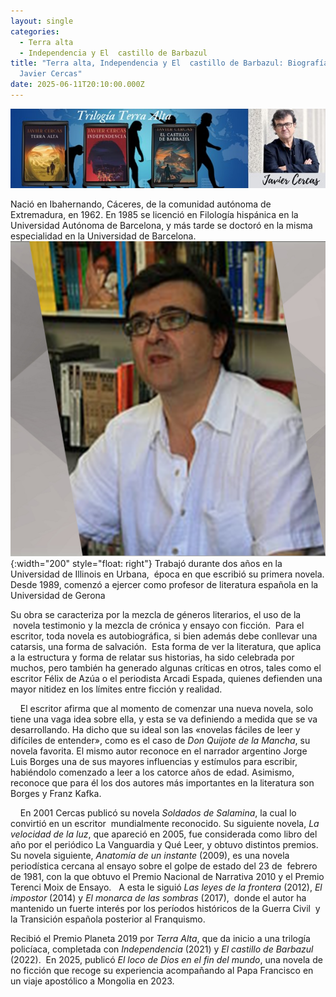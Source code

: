 ```yaml
---
layout: single
categories:
  - Terra alta
  - Independencia y El  castillo de Barbazul
title: "Terra alta, Independencia y El  castillo de Barbazul: Biografía de
  Javier Cercas"
date: 2025-06-11T20:10:00.000Z
---
```

![](/assets/img/banner.jpg)

Nació en Ibahernando, Cáceres, de la comunidad
autónoma de Extremadura, en 1962. En 1985 se licenció en Filología hispánica en
la Universidad Autónoma de Barcelona, y más tarde se doctoró en la misma
especialidad en la Universidad de Barcelona. 
![](/assets/img/biografia.png){:width="200" style="float: right"}
Trabajó durante dos años en la Universidad de Illinois en Urbana, ​
época en que escribió su primera novela.​ Desde 1989, comenzó a ejercer como
profesor de literatura española en la Universidad de Gerona

Su obra se caracteriza por la
mezcla de géneros literarios, el uso de la  novela testimonio y la mezcla de crónica y
ensayo con ficción.  Para el escritor,
toda novela es autobiográfica, si bien además debe conllevar una catarsis, una
forma de salvación.​  Esta forma de ver
la literatura, que aplica a la estructura y forma de relatar sus historias, ha
sido celebrada por muchos, pero también ha generado algunas críticas en otros,
tales como el escritor Félix de Azúa o el periodista Arcadi Espada,​ quienes
defienden una mayor nitidez en los límites entre ficción y realidad. 

    El escritor afirma que al momento de
comenzar una nueva novela, solo tiene una vaga idea sobre ella, y esta se va
definiendo a medida que se va desarrollando.​ Ha dicho que su ideal son las
«novelas fáciles de leer y difíciles de entender», como es el caso de *Don Quijote de la Mancha*, su novela
favorita.​ El mismo autor reconoce en el narrador argentino Jorge Luis Borges
una de sus mayores influencias y estímulos para escribir,​ habiéndolo comenzado
a leer a los catorce años de edad. Asimismo, reconoce que para él los dos
autores más importantes en la literatura son Borges y Franz Kafka.

    En 2001 Cercas publicó su novela *Soldados de Salamina*, la cual lo
convirtió en un escritor  mundialmente
reconocido. Su siguiente novela, *La
velocidad de la luz*, que apareció en 2005, fue considerada como libro del
año por el periódico La Vanguardia y Qué Leer, y obtuvo distintos premios.​ Su
novela siguiente, *Anatomía de un instante*
(2009), es una novela periodística cercana al ensayo sobre el golpe de estado
del 23 de  febrero de 1981, con la que
obtuvo el Premio Nacional de Narrativa 2010 y el Premio Terenci Moix de
Ensayo.   A esta le siguió *Las leyes de la frontera* (2012), *El impostor* (2014) y *El monarca de las sombras* (2017),  donde el autor ha mantenido un fuerte interés
por los períodos históricos de la Guerra Civil  y la Transición española posterior al
Franquismo. 

Recibió el Premio Planeta 2019 por *Terra Alta*, que da inicio a una trilogía policíaca, completada con *Independencia* (2021) y *El castillo de Barbazul* (2022).  En 2025, publicó *El loco de Dios en el fin del mundo*, una novela de no ficción que
recoge su experiencia acompañando al Papa Francisco en un viaje apostólico a
Mongolia en 2023.
